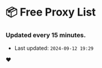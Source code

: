 # :package: Free Proxy List
### Updated every 15 minutes.

- Last updated: `2024-09-12 19:29`

:heart:
